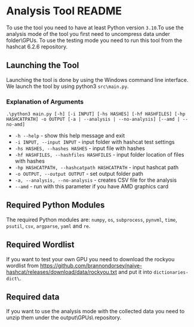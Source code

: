 # Analysis Tool README
To use the tool you need to have at least Python version `3.10`.To use the analysis mode of the tool you first need to uncompress data under folder\GPUs. To use the testing mode you need to run this tool from the hashcat 6.2.6 repository.

## Launching the Tool
Launching the tool is done by using the Windows command line interface. We launch the tool by using python3 `src\main.py`.
### Explanation of Arguments 
```
.\python3 main.py [-h] [-i INPUT] [-hs HASHES] [-hf HASHFILES] [-hp HASHCATPATH] -o OUTPUT [-a | --analysis | --no-analysis] [--amd | --no-amd]
```

- `-h --help` - show this help message and exit
- `-i INPUT, --input INPUT` - input folder with hashcat test settings
- `-hs HASHES, --hashes HASHES` - input file with hashes
- `-hf HASHFILES, --hashfiles HASHFILES` - input folder location of files with hashes
- `-hp HASHCATPATH, --hashcatpath HASHCATPATH` - input hashcat path
- `-o OUTPUT, --output OUTPUT` - set output folder path
- `-a, --analysis, --no-analysis` - creates CSV file for the analysis
- `--amd` - run with this parameter if you have AMD graphics card

## Required Python Modules
The required Python modules are: `numpy`, `os`, `subprocess`, `pynvml`, `time`, `psutil`, `csv`, `argparse`, `yaml` and `re`.

## Required Wordlist
If you want to test your own GPU you need to download the rockyou wordlist from https://github.com/brannondorsey/naive-hashcat/releases/download/data/rockyou.txt and put it into `dictionaries-dict\`.

## Required data
If you want to use the analysis mode with the collected data you need to unzip them under the output\GPUs\ repository.
